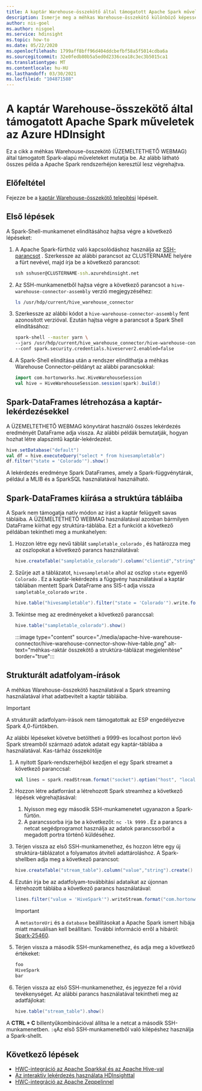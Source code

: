 ```yaml
---
title: A kaptár Warehouse-összekötő által támogatott Apache Spark műveletek az Azure HDInsight
description: Ismerje meg a méhkas Warehouse-összekötő különböző képességeit az Azure HDInsight.
author: nis-goel
ms.author: nisgoel
ms.service: hdinsight
ms.topic: how-to
ms.date: 05/22/2020
ms.openlocfilehash: 1799aff8bff96d404ddcbefbf58a5f5014cdba6a
ms.sourcegitcommit: 32e0fedb80b5a5ed0d2336cea18c3ec3b5015ca1
ms.translationtype: MT
ms.contentlocale: hu-HU
ms.lasthandoff: 03/30/2021
ms.locfileid: "104871588"
---
```

# <a name="apache-spark-operations-supported-by-hive-warehouse-connector-in-azure-hdinsight"></a>A kaptár Warehouse-összekötő által támogatott Apache Spark műveletek az Azure HDInsight

Ez a cikk a méhkas Warehouse-összekötő (ÜZEMELTETHETŐ WEBMAG) által támogatott Spark-alapú műveleteket mutatja be. Az alább látható összes példa a Apache Spark rendszerhéjon keresztül lesz végrehajtva.

## <a name="prerequisite"></a>Előfeltétel

Fejezze be a [kaptár Warehouse-összekötő telepítési](./apache-hive-warehouse-connector.md#hive-warehouse-connector-setup) lépéseit.

## <a name="getting-started"></a>Első lépések

A Spark-Shell-munkamenet elindításához hajtsa végre a következő lépéseket:

1. A Apache Spark-fürthöz való kapcsolódáshoz használja az [SSH-parancsot](../hdinsight-hadoop-linux-use-ssh-unix.md) . Szerkessze az alábbi parancsot az CLUSTERNAME helyére a fürt nevével, majd írja be a következő parancsot:

    ```cmd
    ssh sshuser@CLUSTERNAME-ssh.azurehdinsight.net
    ```

1. Az SSH-munkamenetből hajtsa végre a következő parancsot a `hive-warehouse-connector-assembly` verzió megjegyzéséhez:

    ```bash
    ls /usr/hdp/current/hive_warehouse_connector
    ```

1. Szerkessze az alábbi kódot a `hive-warehouse-connector-assembly` fent azonosított verzióval. Ezután hajtsa végre a parancsot a Spark Shell elindításához:

    ```bash
    spark-shell --master yarn \
    --jars /usr/hdp/current/hive_warehouse_connector/hive-warehouse-connector-assembly-<STACK_VERSION>.jar \
    --conf spark.security.credentials.hiveserver2.enabled=false
    ```

1. A Spark-Shell elindítása után a rendszer elindíthatja a méhkas Warehouse Connector-példányt az alábbi parancsokkal:

    ```scala
    import com.hortonworks.hwc.HiveWarehouseSession
    val hive = HiveWarehouseSession.session(spark).build()
    ```

## <a name="creating-spark-dataframes-using-hive-queries"></a>Spark-DataFrames létrehozása a kaptár-lekérdezésekkel

A ÜZEMELTETHETŐ WEBMAG könyvtárat használó összes lekérdezés eredményét DataFrame adja vissza. Az alábbi példák bemutatják, hogyan hozhat létre alapszintű kaptár-lekérdezést.

```scala
hive.setDatabase("default")
val df = hive.executeQuery("select * from hivesampletable")
df.filter("state = 'Colorado'").show()
```

A lekérdezés eredménye Spark DataFrames, amely a Spark-függvénytárak, például a MLIB és a SparkSQL használatával használható.

## <a name="writing-out-spark-dataframes-to-hive-tables"></a>Spark-DataFrames kiírása a struktúra tábláiba

A Spark nem támogatja natív módon az írást a kaptár felügyelt savas tábláiba. A ÜZEMELTETHETŐ WEBMAG használatával azonban bármilyen DataFrame kiírhat egy struktúra-táblába. Ezt a funkciót a következő példában tekintheti meg a munkahelyen:

1. Hozzon létre egy nevű táblát `sampletable_colorado` , és határozza meg az oszlopokat a következő parancs használatával:

    ```scala
    hive.createTable("sampletable_colorado").column("clientid","string").column("querytime","string").column("market","string").column("deviceplatform","string").column("devicemake","string").column("devicemodel","string").column("state","string").column("country","string").column("querydwelltime","double").column("sessionid","bigint").column("sessionpagevieworder","bigint").create()
    ```

1. Szűrje azt a táblázatot, `hivesampletable` ahol az oszlop `state` egyenlő `Colorado` . Ez a kaptár-lekérdezés a függvény használatával a kaptár táblában mentett Spark DataFrame ans SIS-t adja vissza `sampletable_colorado` `write` .

    ```scala
    hive.table("hivesampletable").filter("state = 'Colorado'").write.format("com.hortonworks.spark.sql.hive.llap.HiveWarehouseConnector").mode("append").option("table","sampletable_colorado").save()
    ```

1. Tekintse meg az eredményeket a következő paranccsal:

    ```scala
    hive.table("sampletable_colorado").show()
    ```
    
    :::image type="content" source="./media/apache-hive-warehouse-connector/hive-warehouse-connector-show-hive-table.png" alt-text="méhkas-raktár összekötő a struktúra-táblázat megjelenítése" border="true":::


## <a name="structured-streaming-writes"></a>Strukturált adatfolyam-írások

A méhkas Warehouse-összekötő használatával a Spark streaming használatával írhat adatbevitelt a kaptár tábláiba.

> [!IMPORTANT]
> A strukturált adatfolyam-írások nem támogatottak az ESP engedélyezve Spark 4,0-fürtökben.

Az alábbi lépéseket követve betöltheti a 9999-es localhost porton lévő Spark streamből származó adatok adatait egy kaptár-táblába a használatával. Kas-tárház összekötője

1. A nyitott Spark-rendszerhéjból kezdjen el egy Spark streamet a következő paranccsal:

    ```scala
    val lines = spark.readStream.format("socket").option("host", "localhost").option("port",9999).load()
    ```

1. Hozzon létre adatforrást a létrehozott Spark streamhez a következő lépések végrehajtásával:
    1. Nyisson meg egy második SSH-munkamenetet ugyanazon a Spark-fürtön.
    1. A parancssorba írja be a következőt: `nc -lk 9999` . Ez a parancs a netcat segédprogramot használja az adatok parancssorból a megadott portra történő küldéséhez.

1. Térjen vissza az első SSH-munkamenethez, és hozzon létre egy új struktúra-táblázatot a folyamatos átviteli adattároláshoz. A Spark-shellben adja meg a következő parancsot:

    ```scala
    hive.createTable("stream_table").column("value","string").create()
    ```

1. Ezután írja be az adatfolyam-továbbítási adataikat az újonnan létrehozott táblába a következő parancs használatával:

    ```scala
    lines.filter("value = 'HiveSpark'").writeStream.format("com.hortonworks.spark.sql.hive.llap.streaming.HiveStreamingDataSource").option("database", "default").option("table","stream_table").option("metastoreUri",spark.conf.get("spark.datasource.hive.warehouse.metastoreUri")).option("checkpointLocation","/tmp/checkpoint1").start()
    ```

    >[!Important]
    > A `metastoreUri` és a `database` beállításokat a Apache Spark ismert hibája miatt manuálisan kell beállítani. További információ erről a hibáról: [Spark-25460](https://issues.apache.org/jira/browse/SPARK-25460).

1. Térjen vissza a második SSH-munkamenethez, és adja meg a következő értékeket:

    ```bash
    foo
    HiveSpark
    bar
    ```

1. Térjen vissza az első SSH-munkamenethez, és jegyezze fel a rövid tevékenységet. Az alábbi parancs használatával tekintheti meg az adatfájlokat:

    ```scala
    hive.table("stream_table").show()
    ```

A **CTRL + C** billentyűkombinációval állítsa le a netcat a második SSH-munkamenetben. `:q`Az első SSH-munkamenetből való kilépéshez használja a Spark-shellt.

## <a name="next-steps"></a>Következő lépések

* [HWC-integráció az Apache Sparkkal és az Apache Hive-val](./apache-hive-warehouse-connector.md)
* [Az interaktív lekérdezés használata HDInsighttal](./apache-interactive-query-get-started.md)
* [HWC-integráció az Apache Zeppelinnel](./apache-hive-warehouse-connector-zeppelin.md)
